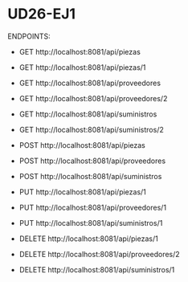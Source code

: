 # UD26-EJ1

ENDPOINTS:
- GET http://localhost:8081/api/piezas
- GET http://localhost:8081/api/piezas/1
- GET http://localhost:8081/api/proveedores
- GET http://localhost:8081/api/proveedores/2
- GET http://localhost:8081/api/suministros
- GET http://localhost:8081/api/suministros/2

- POST http://localhost:8081/api/piezas
- POST http://localhost:8081/api/proveedores
- POST http://localhost:8081/api/suministros

- PUT http://localhost:8081/api/piezas/1
- PUT http://localhost:8081/api/proveedores/1
- PUT http://localhost:8081/api/suministros/1

- DELETE http://localhost:8081/api/piezas/1
- DELETE http://localhost:8081/api/proveedores/2
- DELETE http://localhost:8081/api/suministros/1
